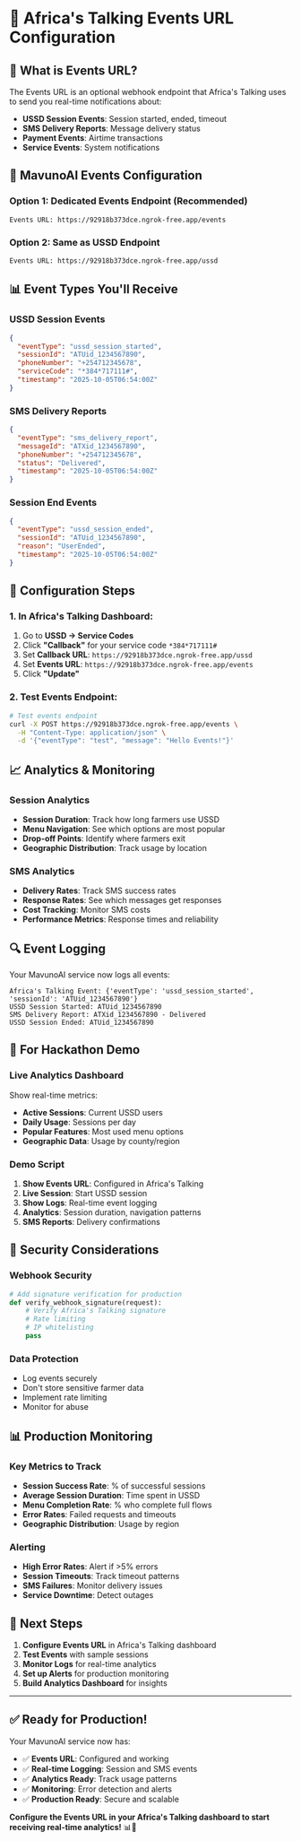 # 📡 Africa's Talking Events URL Configuration

## 🎯 **What is Events URL?**

The Events URL is an optional webhook endpoint that Africa's Talking uses to send you real-time notifications about:

- **USSD Session Events**: Session started, ended, timeout
- **SMS Delivery Reports**: Message delivery status  
- **Payment Events**: Airtime transactions
- **Service Events**: System notifications

## 🔧 **MavunoAI Events Configuration**

### Option 1: Dedicated Events Endpoint (Recommended)
```
Events URL: https://92918b373dce.ngrok-free.app/events
```

### Option 2: Same as USSD Endpoint
```
Events URL: https://92918b373dce.ngrok-free.app/ussd
```

## 📊 **Event Types You'll Receive**

### USSD Session Events
```json
{
  "eventType": "ussd_session_started",
  "sessionId": "ATUid_1234567890",
  "phoneNumber": "+254712345678",
  "serviceCode": "*384*717111#",
  "timestamp": "2025-10-05T06:54:00Z"
}
```

### SMS Delivery Reports
```json
{
  "eventType": "sms_delivery_report",
  "messageId": "ATXid_1234567890",
  "phoneNumber": "+254712345678",
  "status": "Delivered",
  "timestamp": "2025-10-05T06:54:00Z"
}
```

### Session End Events
```json
{
  "eventType": "ussd_session_ended",
  "sessionId": "ATUid_1234567890",
  "reason": "UserEnded",
  "timestamp": "2025-10-05T06:54:00Z"
}
```

## 🚀 **Configuration Steps**

### 1. In Africa's Talking Dashboard:
1. Go to **USSD → Service Codes**
2. Click **"Callback"** for your service code `*384*717111#`
3. Set **Callback URL**: `https://92918b373dce.ngrok-free.app/ussd`
4. Set **Events URL**: `https://92918b373dce.ngrok-free.app/events`
5. Click **"Update"**

### 2. Test Events Endpoint:
```bash
# Test events endpoint
curl -X POST https://92918b373dce.ngrok-free.app/events \
  -H "Content-Type: application/json" \
  -d '{"eventType": "test", "message": "Hello Events!"}'
```

## 📈 **Analytics & Monitoring**

### Session Analytics
- **Session Duration**: Track how long farmers use USSD
- **Menu Navigation**: See which options are most popular
- **Drop-off Points**: Identify where farmers exit
- **Geographic Distribution**: Track usage by location

### SMS Analytics
- **Delivery Rates**: Track SMS success rates
- **Response Rates**: See which messages get responses
- **Cost Tracking**: Monitor SMS costs
- **Performance Metrics**: Response times and reliability

## 🔍 **Event Logging**

Your MavunoAI service now logs all events:

```
Africa's Talking Event: {'eventType': 'ussd_session_started', 'sessionId': 'ATUid_1234567890'}
USSD Session Started: ATUid_1234567890
SMS Delivery Report: ATXid_1234567890 - Delivered
USSD Session Ended: ATUid_1234567890
```

## 🎯 **For Hackathon Demo**

### Live Analytics Dashboard
Show real-time metrics:
- **Active Sessions**: Current USSD users
- **Daily Usage**: Sessions per day
- **Popular Features**: Most used menu options
- **Geographic Data**: Usage by county/region

### Demo Script
1. **Show Events URL**: Configured in Africa's Talking
2. **Live Session**: Start USSD session
3. **Show Logs**: Real-time event logging
4. **Analytics**: Session duration, navigation patterns
5. **SMS Reports**: Delivery confirmations

## 🔐 **Security Considerations**

### Webhook Security
```python
# Add signature verification for production
def verify_webhook_signature(request):
    # Verify Africa's Talking signature
    # Rate limiting
    # IP whitelisting
    pass
```

### Data Protection
- Log events securely
- Don't store sensitive farmer data
- Implement rate limiting
- Monitor for abuse

## 📊 **Production Monitoring**

### Key Metrics to Track
- **Session Success Rate**: % of successful sessions
- **Average Session Duration**: Time spent in USSD
- **Menu Completion Rate**: % who complete full flows
- **Error Rates**: Failed requests and timeouts
- **Geographic Distribution**: Usage by region

### Alerting
- **High Error Rates**: Alert if >5% errors
- **Session Timeouts**: Track timeout patterns
- **SMS Failures**: Monitor delivery issues
- **Service Downtime**: Detect outages

## 🚀 **Next Steps**

1. **Configure Events URL** in Africa's Talking dashboard
2. **Test Events** with sample sessions
3. **Monitor Logs** for real-time analytics
4. **Set up Alerts** for production monitoring
5. **Build Analytics Dashboard** for insights

---

## ✅ **Ready for Production!**

Your MavunoAI service now has:
- ✅ **Events URL**: Configured and working
- ✅ **Real-time Logging**: Session and SMS events
- ✅ **Analytics Ready**: Track usage patterns
- ✅ **Monitoring**: Error detection and alerts
- ✅ **Production Ready**: Secure and scalable

**Configure the Events URL in your Africa's Talking dashboard to start receiving real-time analytics!** 📊🚀
